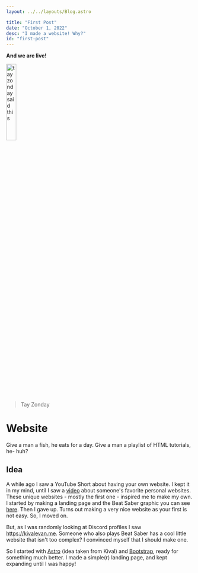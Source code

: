 ```yaml
---
layout: ../../layouts/Blog.astro

title: "First Post"
date: "October 1, 2022"
desc: "I made a website! Why?"
id: "first-post"
---
```


<div class="text-center" style="width:23%">
<p class="mb-2"><b>And we are live!</b></p>
</div>

<p class="mb-1">
<img 
src="https://cdn.discordapp.com/attachments/803471147898241027/1026025063515951114/Iamlive.png"
alt="tay zonday said this" 
width="23%" 
class="rounded-bottom mb-0">
</p>

> Tay Zonday

# Website

Give a man a fish, he eats for a day.
Give a man a playlist of HTML tutorials,  he- huh?

## Idea

A while ago I saw a YouTube Short about having your own website.
I kept it in my mind, until I saw a [video](https://youtu.be/BZqzhmlTkAc) about someone's favorite personal websites.
These unique websites - mostly the first one - inspired me to make my own.
I started by making a landing page and the Beat Saber graphic you can see [here](../beat-saber).
Then I gave up.
Turns out making a very nice website as your first is not easy.
So, I moved on.

But, as I was randomly looking at Discord profiles I saw https://kivalevan.me.
Someone who also plays Beat Saber has a cool little website that isn't too complex?
I convinced myself that I should make one.

So I started with [Astro](https://astro.build) (idea taken from Kival) and [Bootstrap](https://getbootstrap.com), ready for something much better.
I made a simple(r) landing page, and kept expanding until I was happy!
